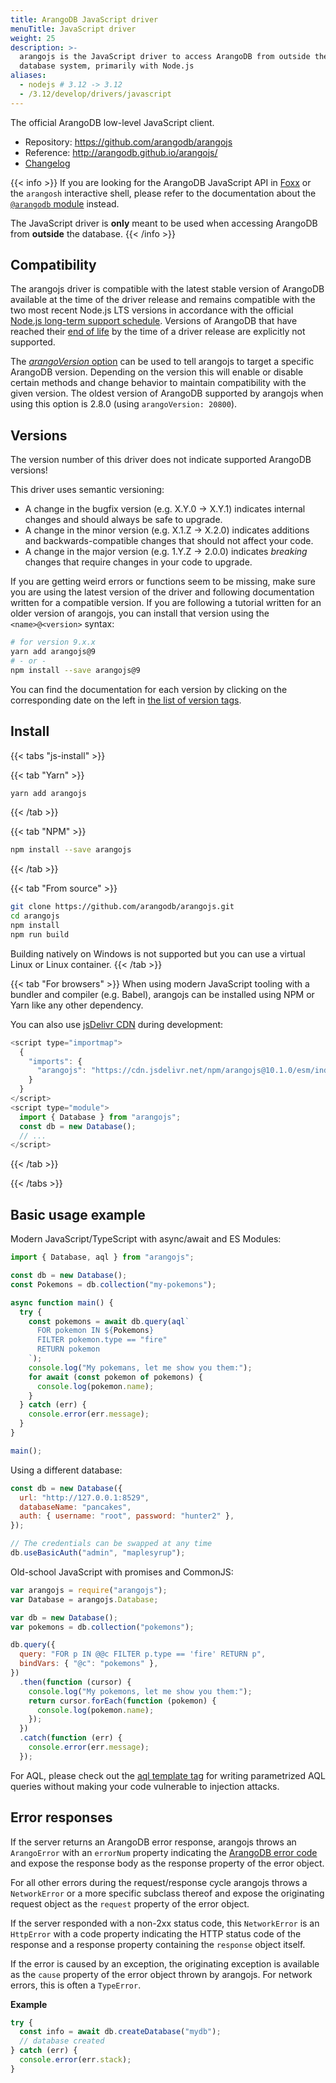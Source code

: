 ```yaml
---
title: ArangoDB JavaScript driver
menuTitle: JavaScript driver
weight: 25
description: >-
  arangojs is the JavaScript driver to access ArangoDB from outside the
  database system, primarily with Node.js
aliases:
  - nodejs # 3.12 -> 3.12
  - /3.12/develop/drivers/javascript
---
```

The official ArangoDB low-level JavaScript client.

- Repository: <https://github.com/arangodb/arangojs>
- Reference: <http://arangodb.github.io/arangojs/>
- [Changelog](https://github.com/arangodb/arangojs/blob/main/CHANGELOG.md)

{{< info >}}
If you are looking for the ArangoDB JavaScript API in
[Foxx](https://www.arangodb.com/community-server/foxx/) or the `arangosh`
interactive shell, please refer to the documentation about the
[`@arangodb` module](../../arangodb/3.12/develop/javascript-api/@arangodb/_index.md) instead.

The JavaScript driver is **only** meant to be used when accessing ArangoDB from
**outside** the database.
{{< /info >}}

## Compatibility

The arangojs driver is compatible with the latest stable version of ArangoDB
available at the time of the driver release and remains compatible with the two
most recent Node.js LTS versions in accordance with the official
[Node.js long-term support schedule](https://github.com/nodejs/LTS).
Versions of ArangoDB that have reached their [end of life](https://arangodb.com/subscriptions/end-of-life-notice/)
by the time of a driver release are explicitly not supported.

The [_arangoVersion_ option](https://arangodb.github.io/arangojs/latest/types/configuration.ConfigOptions.html)
can be used to tell arangojs to target a specific
ArangoDB version. Depending on the version this will enable or disable certain
methods and change behavior to maintain compatibility with the given version.
The oldest version of ArangoDB supported by arangojs when using this option
is 2.8.0 (using `arangoVersion: 20800`).

## Versions

The version number of this driver does not indicate supported ArangoDB versions!

This driver uses semantic versioning:

- A change in the bugfix version (e.g. X.Y.0 -> X.Y.1) indicates internal
  changes and should always be safe to upgrade.
- A change in the minor version (e.g. X.1.Z -> X.2.0) indicates additions and
  backwards-compatible changes that should not affect your code.
- A change in the major version (e.g. 1.Y.Z -> 2.0.0) indicates _breaking_
  changes that require changes in your code to upgrade.

If you are getting weird errors or functions seem to be missing, make sure you
are using the latest version of the driver and following documentation written
for a compatible version. If you are following a tutorial written for an older
version of arangojs, you can install that version using the `<name>@<version>`
syntax:

```sh
# for version 9.x.x
yarn add arangojs@9
# - or -
npm install --save arangojs@9
```

You can find the documentation for each version by clicking on the corresponding
date on the left in
[the list of version tags](https://github.com/arangodb/arangojs/tags).

## Install

{{< tabs "js-install" >}}

{{< tab "Yarn" >}}
```sh
yarn add arangojs
```
{{< /tab >}}

{{< tab "NPM" >}}
```sh
npm install --save arangojs
```
{{< /tab >}}

{{< tab "From source" >}}
```bash
git clone https://github.com/arangodb/arangojs.git
cd arangojs
npm install
npm run build
```

Building natively on Windows is not supported but you can use a virtual Linux
or Linux container.
{{< /tab >}}

{{< tab "For browsers" >}}
When using modern JavaScript tooling with a bundler and compiler (e.g. Babel),
arangojs can be installed using NPM or Yarn like any other dependency.

You can also use [jsDelivr CDN](https://www.jsdelivr.com/) during development:

```js
<script type="importmap">
  {
    "imports": {
      "arangojs": "https://cdn.jsdelivr.net/npm/arangojs@10.1.0/esm/index.js?+esm"
    }
  }
</script>
<script type="module">
  import { Database } from "arangojs";
  const db = new Database();
  // ...
</script>
```
{{< /tab >}}

{{< /tabs >}}

## Basic usage example

Modern JavaScript/TypeScript with async/await and ES Modules:

```js
import { Database, aql } from "arangojs";

const db = new Database();
const Pokemons = db.collection("my-pokemons");

async function main() {
  try {
    const pokemons = await db.query(aql`
      FOR pokemon IN ${Pokemons}
      FILTER pokemon.type == "fire"
      RETURN pokemon
    `);
    console.log("My pokemans, let me show you them:");
    for await (const pokemon of pokemons) {
      console.log(pokemon.name);
    }
  } catch (err) {
    console.error(err.message);
  }
}

main();
```

Using a different database:

```js
const db = new Database({
  url: "http://127.0.0.1:8529",
  databaseName: "pancakes",
  auth: { username: "root", password: "hunter2" },
});

// The credentials can be swapped at any time
db.useBasicAuth("admin", "maplesyrup");
```

Old-school JavaScript with promises and CommonJS:

```js
var arangojs = require("arangojs");
var Database = arangojs.Database;

var db = new Database();
var pokemons = db.collection("pokemons");

db.query({
  query: "FOR p IN @@c FILTER p.type == 'fire' RETURN p",
  bindVars: { "@c": "pokemons" },
})
  .then(function (cursor) {
    console.log("My pokemons, let me show you them:");
    return cursor.forEach(function (pokemon) {
      console.log(pokemon.name);
    });
  })
  .catch(function (err) {
    console.error(err.message);
  });
```

For AQL, please check out the
[aql template tag](https://arangodb.github.io/arangojs/latest/functions/aql.aql.html)
for writing parametrized AQL queries without making your code vulnerable to
injection attacks.

## Error responses

If the server returns an ArangoDB error response, arangojs throws an `ArangoError`
with an `errorNum` property indicating the
[ArangoDB error code](../../arangodb/3.12/develop/error-codes.md) and expose the response body
as the response property of the error object.

For all other errors during the request/response cycle arangojs throws a
`NetworkError` or a more specific subclass thereof and expose the originating
request object as the `request` property of the error object.

If the server responded with a non-2xx status code, this `NetworkError` is an
`HttpError` with a code property indicating the HTTP status code of the response
and a response property containing the `response` object itself.

If the error is caused by an exception, the originating exception is available
as the `cause` property of the error object thrown by arangojs.
For network errors, this is often a `TypeError`.

**Example**

```js
try {
  const info = await db.createDatabase("mydb");
  // database created
} catch (err) {
  console.error(err.stack);
}
```
